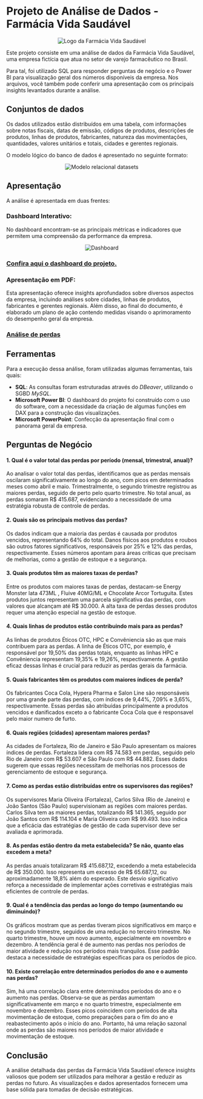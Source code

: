 # Projeto de Análise de Dados - Farmácia Vida Saudável

<p align="center">
  <img src="../imagens/logo.png" alt="Logo da Farmácia Vida Saudável">
</p>

Este projeto consiste em uma análise de dados da Farmácia Vida Saudável, uma empresa fictícia que atua no setor de varejo farmacêutico no Brasil.

Para tal, foi utilizado SQL para responder perguntas de negócio e o Power BI para visualização geral dos números disponíveis da empresa. Nos arquivos, você também pode conferir uma apresentação com os principais insights levantados durante a análise.

## Conjuntos de dados

Os dados utilizados estão distribuídos em uma tabela, com informações sobre notas fiscais, datas de emissão, códigos de produtos, descrições de produtos, linhas de produtos, fabricantes, natureza das movimentações, quantidades, valores unitários e totais, cidades e gerentes regionais.

O modelo lógico do banco de dados é apresentado no seguinte formato:

<p align="center">
  <img src="../imagens/diagrama.png" alt="Modelo relacional datasets">
</p>

## Apresentação

A análise é apresentada em duas frentes:

### Dashboard Interativo:

No dashboard encontram-se as principais métricas e indicadores que permitem uma compreensão da performance da empresa.

<p align="center">
  <img src="..//imagens/dash.png" alt="Dashboard">
</p>

### [Confira aqui o dashboard do projeto.](https://app.powerbi.com/view?r=eyJrIjoiYjZjNmUxOWMtNDU5NS00ZGRjLWE2MTgtNDZlOWZkOGE0OThlIiwidCI6ImFmYTIyYWNjLTM0MWQtNGUxMy1iYjk2LTkyZTQ3NjkyMDJlYyJ9)

### Apresentação em PDF:

Esta apresentação oferece insights aprofundados sobre diversos aspectos da empresa, incluindo análises sobre cidades, linhas de produtos, fabricantes e gerentes regionais. Além disso, ao final do documento, é elaborado um plano de ação contendo medidas visando o aprimoramento do desempenho geral da empresa.

### [Análise de perdas](../FarmaciaPerdas2023/apresentação.pdf)

## Ferramentas

Para a execução dessa análise, foram utilizadas algumas ferramentas, tais quais:

- **SQL**: As consultas foram estruturadas através do _DBeaver_, utilizando o SGBD _MySQL_.
- **Microsoft Power BI**: O dashboard do projeto foi construído com o uso do software, com a necessidade da criação de algumas funções em DAX para a construção das visualizações.
- **Microsoft PowerPoint**: Confecção da apresentação final com o panorama geral da empresa.

## Perguntas de Negócio

#### 1. Qual é o valor total das perdas por período (mensal, trimestral, anual)?

Ao analisar o valor total das perdas, identificamos que as perdas mensais oscilaram significativamente ao longo do ano, com picos em determinados meses como abril e maio. Trimestralmente, o segundo trimestre registrou as maiores perdas, seguido de perto pelo quarto trimestre. No total anual, as perdas somaram R$ 415.687, evidenciando a necessidade de uma estratégia robusta de controle de perdas.

#### 2. Quais são os principais motivos das perdas?

Os dados indicam que a maioria das perdas é causada por produtos vencidos, representando 64% do total. Danos físicos aos produtos e roubos são outros fatores significativos, responsáveis por 25% e 12% das perdas, respectivamente. Esses números apontam para áreas críticas que precisam de melhorias, como a gestão de estoque e a segurança.

#### 3. Quais produtos têm as maiores taxas de perdas?

Entre os produtos com maiores taxas de perdas, destacam-se Energy Monster lata 473ML , Fluive 40MG/ML e Chocolate Arcor Tortuguita. Estes produtos juntos representam uma parcela significativa das perdas, com valores que alcançam até R$ 30.000. A alta taxa de perdas desses produtos requer uma atenção especial na gestão de estoque.

#### 4. Quais linhas de produtos estão contribuindo mais para as perdas?

As linhas de produtos Éticos OTC, HPC e Convêniencia são as que mais contribuem para as perdas. A linha de Éticos OTC, por exemplo, é responsável por 19,50% das perdas totais, enquanto as linhas HPC e Convêniencia representam 19,35% e 19,26%, respectivamente. A gestão eficaz dessas linhas é crucial para reduzir as perdas gerais da farmácia.

#### 5. Quais fabricantes têm os produtos com maiores índices de perda?

Os fabricantes Coca Cola, Hypera Pharma e Salon Line são responsáveis por uma grande parte das perdas, com índices de 9,44%, 7,09% e 3,65%, respectivamente. Essas perdas são atribuídas principalmente a produtos vencidos e danificados exceto a o fabricante Coca Cola que é responsavel pelo maior numero de furto.

#### 6. Quais regiões (cidades) apresentam maiores perdas?

As cidades de Fortaleza, Rio de Janeiro e São Paulo apresentam os maiores índices de perdas. Fortaleza lidera com R$ 74.583 em perdas, seguido pelo Rio de Janeiro com R$ 53.607 e São Paulo com R$ 44.882. Esses dados sugerem que essas regiões necessitam de melhorias nos processos de gerenciamento de estoque e segurança.

#### 7. Como as perdas estão distribuídas entre os supervisores das regiões?

Os supervisores Maria Oliveira (Fortaleza), Carlos Silva (Rio de Janeiro) e João Santos (São Paulo) supervisionam as regiões com maiores perdas. Carlos Silva tem as maiores perdas, totalizando R$ 141.365, seguido por João Santos com R$ 114.104 e Maria Oliveira com R$ 99.493. Isso indica que a eficácia das estratégias de gestão de cada supervisor deve ser avaliada e aprimorada.

#### 8. As perdas estão dentro da meta estabelecida? Se não, quanto elas excedem a meta?

As perdas anuais totalizaram R$ 415.687,12, excedendo a meta estabelecida de R$ 350.000. Isso representa um excesso de R$ 65.687,12, ou aproximadamente 18,8% além do esperado. Este desvio significativo reforça a necessidade de implementar ações corretivas e estratégias mais eficientes de controle de perdas.

#### 9. Qual é a tendência das perdas ao longo do tempo (aumentando ou diminuindo)?

Os gráficos mostram que as perdas tiveram picos significativos em março e no segundo trimestre, seguidos de uma redução no terceiro trimestre. No quarto trimestre, houve um novo aumento, especialmente em novembro e dezembro. A tendência geral é de aumento nas perdas nos períodos de maior atividade e redução nos períodos mais tranquilos. Esse padrão destaca a necessidade de estratégias específicas para os períodos de pico.

#### 10. Existe correlação entre determinados períodos do ano e o aumento nas perdas?

Sim, há uma correlação clara entre determinados períodos do ano e o aumento nas perdas. Observa-se que as perdas aumentam significativamente em março e no quarto trimestre, especialmente em novembro e dezembro. Esses picos coincidem com períodos de alta movimentação de estoque, como preparações para o fim do ano e reabastecimento após o início do ano. Portanto, há uma relação sazonal onde as perdas são maiores nos períodos de maior atividade e movimentação de estoque.

## Conclusão

A análise detalhada das perdas da Farmácia Vida Saudável oferece insights valiosos que podem ser utilizados para melhorar a gestão e reduzir as perdas no futuro. As visualizações e dados apresentados fornecem uma base sólida para tomadas de decisão estratégicas.
